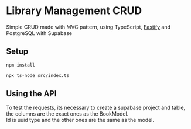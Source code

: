 
# Library Management CRUD
Simple CRUD made with MVC pattern, using TypeScript, [Fastify](https://fastify.dev/) and PostgreSQL with Supabase

## Setup
```bash
npm install

npx ts-node src/index.ts
```
    
## Using the API
To test the requests, its necessary to create a supabase project and table, the columns are the exact ones as the BookModel.<br>
Id is uuid type and the other ones are the same as the model.
